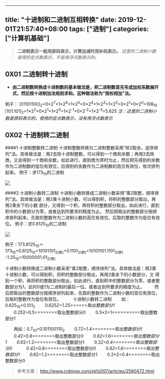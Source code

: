 ﻿
---
title: "十进制和二进制互相转换"
date: 2019-12-01T21:57:40+08:00
tags: ["进制"]
categories: ["计算机基础"]
---

<!--more-->


> **二进制表示一般用原码表示，计算加减时用补码表示。**
> *这里的二进制小数是用的定点数表示，不是用浮点数表示的。*

## 0X01 二进制转十进制
+ **由二进制数转换成十进制数的基本做法是，把二进制数首先写成加权系数展开式，然后按十进制加法规则求和。这种做法称为"按权相加"法。**

例子：
[01101100]<sub>2</sub>=0×2<sup>7</sup>+1×2<sup>6</sup>+1×2<sup>5</sup>+0×2<sup>4</sup>+1×2<sup>3</sup>+1×2<sup>2</sup>+0×2<sup>1</sup>+0×2<sup>0</sup>=108<sub>10</sub>
[101.101]<sub>2</sub>=1×2<sup>2</sup>+0×2<sup>1</sup>+1×2<sup>0</sup>+1×2<sup>-1</sup>+0×2<sup>-2</sup>+1×2<sup>-3</sup>=5.625
*注：这里的二进制小数是原码表示的，使用的定点数表示，没有用浮点数表示*

## 0X02 十进制转二进制
####1.十进制整数转二进制
十进制整数转换为二进制整数采用"除2取余，逆序排列"法。具体做法是：用2去除十进制整数，可以得到一个商和余数；再用2去除商，又会得到一个商和余数，如此进行，直到商为零时为止，然后把先得到的余数作为二进制数的低位有效位，后得到的余数作为二进制数的高位有效位，依次排列起来。
例子：求173<sub>10</sub>的二进制


![](http://upload-images.jianshu.io/upload_images/1095643-8bcf49d384e98513.png?imageMogr2/auto-orient/strip%7CimageView2/2/w/1240)  


####2.十进制小数转二进制
  十进制小数转换成二进制小数采用"乘2取整，顺序排列"法。具体做法是：用2乘十进制小数，可以得到积，将积的整数部分取出，再用2乘余下的小数 部分，又得到一个积，再将积的整数部分取出，如此进行，直到积中的小数部分为零，或者达到所要求的精度为止。 
    然后把取出的整数部分按顺序排列起来，先取的整数作为二进制小数的高位有效位，后取的整数作为低位有效位。
例子：求0.8125<sub>10</sub>的二进制


![](http://upload-images.jianshu.io/upload_images/1095643-9a7a6051caac13b3.png?imageMogr2/auto-orient/strip%7CimageView2/2/w/1240)  


例子：173.8125<sub>10</sub>＝173<sub>10</sub>+0.8125<sub>10</sub>=10101101<sub>2(原)</sub>+0.1101<sub>2(原)</sub>=10101101.1101<sub>2(原)</sub>
-1.25<sub>10</sub>=10000001.01<sub>2(原)</sub>

十进制小数转换成二进制小数采用"乘2取整，顺序排列"法。具体做法是：用2乘十进制小数，可以得到积，将积的整数部分取出，再用2乘余下的小数部分，又 得到一个积，再将积的整数部分取出，如此进行，直到积中的整数部分为零，或者整数部分为1，此时0或1为二进制的最后一位。或者达到所要求的精度为止。 
　　然后把取出的整数部分按顺序排列起来，先取的整数作为二进制小数的高位有效位，后取的整数作为低位有效位。　 
　　十进制小数转二进制 
　　如：0.625<sub>10</sub>=0.101<sub>2</sub>
　　0.625*2=1.25======取出整数部分1 
　　0.25*2=0.5========取出整数部分0 
　　0.5*2=1==========取出整数部分1 

　　再如：0.7<sub>10</sub>=0.101100110<sub>2</sub>
　　0.7*2=1.4========取出整数部分1 
　　0.4*2=0.8========取出整数部分0 
　　0.8*2=1.6========取出整数部分1 
　　0.6*2=1.2========取出整数部分1 
　　0.2*2=0.4========取出整数部分0　 
　　0.4*2=0.8========取出整数部分0 
　　0.8*2=1.6========取出整数部分1 
　　0.6*2=1.2========取出整数部分1 
　　0.2*2=0.4========取出整数部分0

> 参考文章：
> http://www.cnblogs.com/xkfz007/articles/2590472.html

